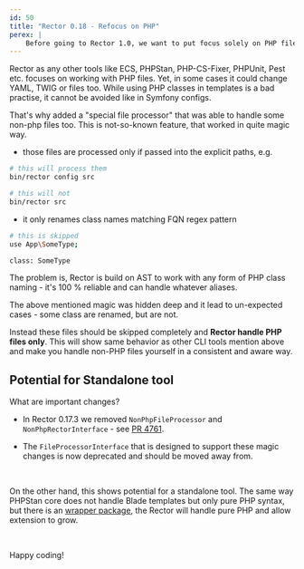```yaml
---
id: 50
title: "Rector 0.18 - Refocus on PHP"
perex: |
    Before going to Rector 1.0, we want to put focus solely on PHP files. In this release we're leaving not-so-well known feature that could handle some changes configs and templates.
---
```


Rector as any other tools like ECS, PHPStan, PHP-CS-Fixer, PHPUnit, Pest etc. focuses on working with PHP files.
Yet, in some cases it could change YAML, TWIG or files too. While using PHP classes in templates is a bad practise, it cannot be avoided like in Symfony configs.

That's why added a "special file processor" that was able to handle some non-php files too. This is not-so-known feature, that worked in quite magic way.

* those files are processed only if passed into the explicit paths, e.g.

```bash
# this will process them
bin/rector config src

# this will not
bin/rector src
```

* it only renames class names matching FQN regex pattern

```bash
# this is skipped
use App\SomeType;

class: SomeType
```

The problem is, Rector is build on AST to work with any form of PHP class naming - it's 100 % reliable and can handle whatever aliases.

The above mentioned magic was hidden deep and it lead to un-expected cases - some class are renamed, but are not.

Instead these files should be skipped completely and **Rector handle PHP files only**. This will show same behavior as other CLI tools mention above and make you handle non-PHP files yourself in a consistent and aware way.

## Potential for Standalone tool

What are important changes?

* In Rector 0.17.3 we removed `NonPhpFileProcessor` and `NonPhpRectorInterface` - see [PR 4761](https://github.com/rectorphp/rector-src/pull/4761).

* The `FileProcessorInterface` that is designed to support these magic changes is now deprecated and should be moved away from.

<br>

On the other hand, this shows potential for a standalone tool. The same way PHPStan core does not handle Blade templates but only pure PHP syntax, but there is an [wrapper package](https://github.com/TomasVotruba/bladestan), the Rector will handle pure PHP and allow extension to grow.

<br>

Happy coding!
